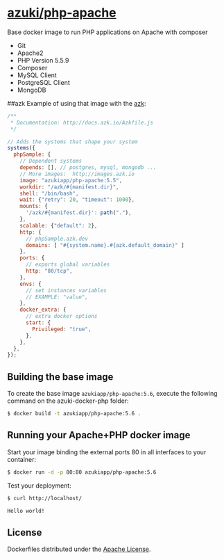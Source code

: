 [azuki/php-apache](https://registry.hub.docker.com/u/azukiapp/php-apache/)
================

Base docker image to run PHP applications on Apache with composer

- Git
- Apache2
- PHP Version 5.5.9
- Composer
- MySQL Client
- PostgreSQL Client
- MongoDB

##azk
Example of using that image with the [azk](https://github.com/azukiapp/azk):

```js
/**
 * Documentation: http://docs.azk.io/Azkfile.js
 */

// Adds the systems that shape your system
systems({
  phpSample: {
    // Dependent systems
    depends: [], // postgres, mysql, mongodb ...
    // More images:  http://images.azk.io
    image: "azukiapp/php-apache:5.5",
    workdir: "/azk/#{manifest.dir}",
    shell: "/bin/bash",
    wait: {"retry": 20, "timeout": 1000},
    mounts: {
      '/azk/#{manifest.dir}': path("."),
    },
    scalable: {"default": 2},
    http: {
      // phpSample.azk.dev
      domains: [ "#{system.name}.#{azk.default_domain}" ]
    },
    ports: {
      // exports global variables
      http: "80/tcp",
    },
    envs: {
      // set instances variables
      // EXAMPLE: "value",
    },
    docker_extra: {
      // extra docker options
      start: {
        Privileged: "true",
      },
    },
  },
});

```

Building the base image
-----------------------

To create the base image `azukiapp/php-apache:5.6`, execute the following command on the azuki-docker-php folder:

```sh
$ docker build -t azukiapp/php-apache:5.6 .
```

Running your Apache+PHP docker image
------------------------------------

Start your image binding the external ports 80 in all interfaces to your container:

```sh
$ docker run -d -p 80:80 azukiapp/php-apache:5.6
```

Test your deployment:

```sh
$ curl http://localhost/

Hello world!
```

## License

Dockerfiles distributed under the [Apache License](https://github.com/azukiapp/dockerfiles/blob/master/LICENSE).
